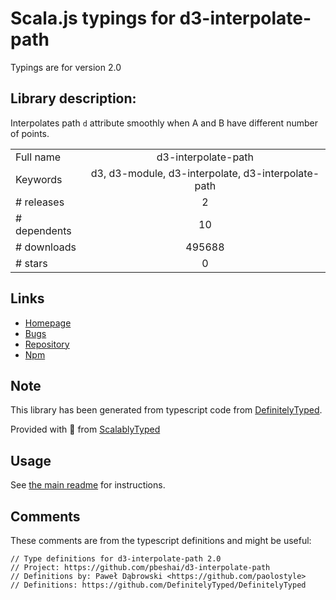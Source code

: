 
# Scala.js typings for d3-interpolate-path

Typings are for version 2.0

## Library description:
Interpolates path `d` attribute smoothly when A and B have different number of points.

|                    |                 |
| ------------------ | :-------------: |
| Full name          | d3-interpolate-path |
| Keywords           | d3, d3-module, d3-interpolate, d3-interpolate-path |
| # releases         | 2 |
| # dependents       | 10 |
| # downloads        | 495688 |
| # stars            | 0 |

## Links
- [Homepage](https://github.com/pbeshai/d3-interpolate-path)
- [Bugs](https://github.com/pbeshai/d3-interpolate-path/issues)
- [Repository](https://github.com/pbeshai/d3-interpolate-path)
- [Npm](https://www.npmjs.com/package/d3-interpolate-path)
    


## Note
This library has been generated from typescript code from [DefinitelyTyped](https://definitelytyped.org).

Provided with :purple_heart: from [ScalablyTyped](https://github.com/oyvindberg/ScalablyTyped)

## Usage
See [the main readme](../../readme.md) for instructions.

## Comments

These comments are from the typescript definitions and might be useful:
```
// Type definitions for d3-interpolate-path 2.0
// Project: https://github.com/pbeshai/d3-interpolate-path
// Definitions by: Paweł Dąbrowski <https://github.com/paolostyle>
// Definitions: https://github.com/DefinitelyTyped/DefinitelyTyped

```

